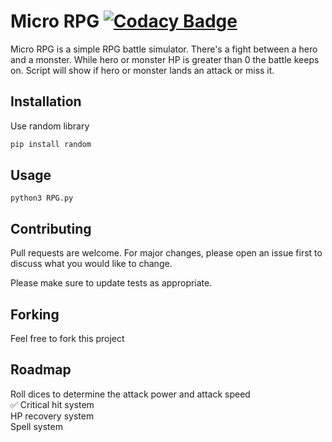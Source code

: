 # Micro RPG [![Codacy Badge](https://app.codacy.com/project/badge/Grade/1cbb3cb09b6041d492a0ccb94c634061)](https://www.codacy.com/gh/JxRibeiro/MicroRPG/dashboard?utm_source=github.com&amp;utm_medium=referral&amp;utm_content=JxRibeiro/MicroRPG&amp;utm_campaign=Badge_Grade)

Micro RPG is a simple RPG battle simulator.
There's a fight between a hero and a monster.
While hero or monster HP is greater than 0 the battle keeps on.
Script will show if hero or monster lands an attack or miss it.

## Installation

Use random library

```bash
pip install random
```

## Usage

```
python3 RPG.py
```

## Contributing
Pull requests are welcome. For major changes, please open an issue first to discuss what you would like to change.

Please make sure to update tests as appropriate.

## Forking
Feel free to fork this project 

## Roadmap
Roll dices to determine the attack power and attack speed  
✅ Critical hit system  
HP recovery system  
Spell system  


